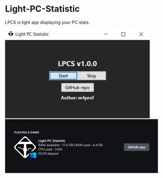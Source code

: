 # Light-PC-Statistic
LPCS is light app displaying your PC stats.

![app_img](https://github.com/m4prof/Light-PC-Statistic/blob/main/README_img/v1.0.0/LPCS_app.png)
![discord_img](https://github.com/m4prof/Light-PC-Statistic/blob/main/README_img/v1.0.0/LPCS_discord.png)

